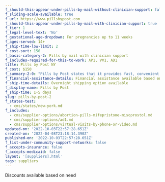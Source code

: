 ```yaml
---
f_should-this-appear-under-pills-by-mail-without-clinician-support: false
f_sliding-scale-available: true
f_url: https://www.pillsbypost.com
f_should-this-appear-under-pills-by-mail-with-clinician-support: true
f_tier: 1
f_legal-level-text: 'No'
f_gestational-age-dropdown: For pregnancies up to 11 weeks
f_ages-served: 14+
f_ship-time-low-limit: 2
f_cost-sort: 150
f_basic-category-2: Pills by mail with clinician support
f_includes-required-for-this-to-work: AP1, VV1, AD1
title: Pills by Post NY
f_cost: $150
f_summary-2-0: "Pills by Post states that it provides fast, convenient telehealth access to abortion pills for those who qualify medically. Our mission is to one day see a world where every child is by choice, where no one who does not want to be pregnant is forced to remain pregnant. \_We want abortion to be safe and easily accessible to all regardless of race, education or social status."
f_financial-assistance-details: Financial assistance available based on need
f_ship-time-details: Overnight shipping option available
f_display-name: Pills by Post
f_ship-time: 1-5 days
slug: pills-by-post-2
f_states-test:
  - cms/states/new-york.md
f_includes:
  - cms/supplier-options/abortion-pills-mifepristone-misoprostol.md
  - cms/supplier-options/ad1.md
  - cms/supplier-options/virtual-visits-by-phone-or-video.md
updated-on: '2022-10-03T22:57:28.651Z'
created-on: '2022-04-08T23:18:14.390Z'
published-on: '2022-10-03T22:57:28.651Z'
f_list-under-community-support-networks: false
f_accepts-insurance: false
f_accepts-medicaid: false
layout: '[suppliers].html'
tags: suppliers
---
```


Discounts available based on need

